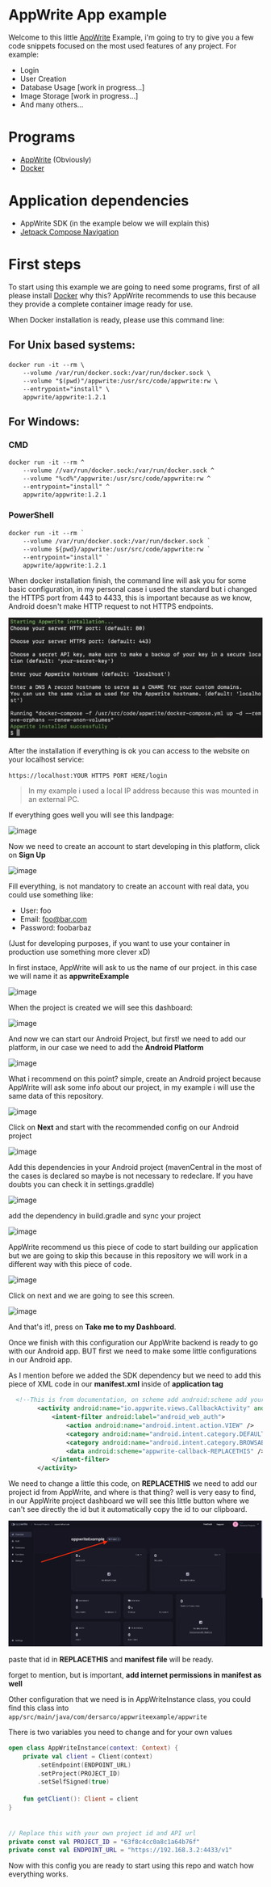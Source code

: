 # AppWrite App example

Welcome to this little [AppWrite](https://appwrite.io/) Example, i'm going to try to give you a few
code snippets focused on the most used features of any project. For example:

 - Login
 - User Creation
 - Database Usage [work in progress...]
 - Image Storage [work in progress...]
 - And many others...

# Programs
 
 - [AppWrite](https://appwrite.io/) (Obviously)
 - [Docker](https://www.docker.com/products/docker-desktop/)

# Application dependencies

 - AppWrite SDK (in the example below we will explain this)
 - [Jetpack Compose Navigation](https://developer.android.com/jetpack/compose/navigation)


# First steps

To start using this example we are going to need some programs, first of all please install [Docker](https://www.docker.com/products/docker-desktop/)
why this? AppWrite recommends to use this because they provide a complete container image ready for use.

When Docker installation is ready, please use this command line:

## For Unix based systems:
```
docker run -it --rm \
    --volume /var/run/docker.sock:/var/run/docker.sock \
    --volume "$(pwd)"/appwrite:/usr/src/code/appwrite:rw \
    --entrypoint="install" \
    appwrite/appwrite:1.2.1
```

## For Windows:

### CMD
```
docker run -it --rm ^
    --volume //var/run/docker.sock:/var/run/docker.sock ^
    --volume "%cd%"/appwrite:/usr/src/code/appwrite:rw ^
    --entrypoint="install" ^
    appwrite/appwrite:1.2.1
```

### PowerShell
```
docker run -it --rm `
    --volume /var/run/docker.sock:/var/run/docker.sock `
    --volume ${pwd}/appwrite:/usr/src/code/appwrite:rw `
    --entrypoint="install" `
    appwrite/appwrite:1.2.1
```

When docker installation finish, the command line will ask you for some basic configuration, in my personal case
i used the standard but i changed the HTTPS port from 443 to 4433, this is important because as we know, Android doesn't
make HTTP request to not HTTPS endpoints.


![image](./readmeimg/1.png)


After the installation if everything is ok you can access to the website on your localhost service:

```https://localhost:YOUR HTTPS PORT HERE/login```

> In my example i used a local IP address because this was mounted in an external PC.

If everything goes well you will see this landpage:

![image](./readmeimg/2.png)

Now we need to create an account to start developing in this platform, click on **Sign Up**

![image](./readmeimg/3.png)

Fill everything, is not mandatory to create an account with real data, you could use something like:

- User: foo
- Email: foo@bar.com
- Password: foobarbaz

(Just for developing purposes, if you want to use your container in production use something more clever xD)

In first instace, AppWrite will ask to us the name of our project. in this case we will name it as **appwriteExample**

![image](./readmeimg/4.png)

When the project is created we will see this dashboard:

![image](./readmeimg/5.png)

And now we can start our Android Project, but first! we need to add our platform, in our case we need to add the **Android Platform**

![image](./readmeimg/6.png)

What i recommend on this point? simple, create an Android project because AppWrite will ask some info about our project, in my example i will use the same data of this repository.

![image](./readmeimg/7.png)

Click on **Next** and start with the recommended config on our Android project

![image](./readmeimg/8.png)

Add this dependencies in your Android project (mavenCentral in the most of the cases is declared so maybe is not necessary to redeclare. If you have doubts you can check it in settings.graddle)

![image](./readmeimg/9.png)

add the dependency in build.gradle and sync your project

![image](./readmeimg/10.png)

AppWrite recommend us this piece of code to start building our application but we are going to skip this because in this repository we will work in a different way with this piece of code.

![image](./readmeimg/11.png)

Click on next and we are going to see this screen.

![image](./readmeimg/12.png)

And that's it!, press on **Take me to my Dashboard**.

Once we finish with this configuration our AppWrite backend is ready to go with our Android app. BUT first we need to make some little configurations in our Android app.

As I mention before we added the SDK dependency but we need to add this piece of XML code in our **manifest.xml** inside of **application tag**

```XML
  <!--This is from documentation, on scheme add android:scheme add your project id from AppWrite-->
        <activity android:name="io.appwrite.views.CallbackActivity" android:exported="true">
            <intent-filter android:label="android_web_auth">
                <action android:name="android.intent.action.VIEW" />
                <category android:name="android.intent.category.DEFAULT" />
                <category android:name="android.intent.category.BROWSABLE" />
                <data android:scheme="appwrite-callback-REPLACETHIS" />
            </intent-filter>
        </activity>
```

We need to change a little this code, on **REPLACETHIS** we need to add our project id from AppWrite, and where is that thing? well is very easy to find, in our AppWrite project dashboard we will see this little button where we can't see directly the id but it automatically copy the id to our clipboard.

![image](./readmeimg/13.png)

paste that id in **REPLACETHIS** and **manifest file** will be ready.

forget to mention, but is important, **add internet permissions in manifest as well**

Other configuration that we need is in AppWriteInstance class, you could find this class into `app/src/main/java/com/dersarco/appwriteexample/appwrite`

There is two variables you need to change and for your own values

``` Kotlin
open class AppWriteInstance(context: Context) {
    private val client = Client(context)
        .setEndpoint(ENDPOINT_URL)
        .setProject(PROJECT_ID)
        .setSelfSigned(true)

    fun getClient(): Client = client
}


// Replace this with your own project id and API url
private const val PROJECT_ID = "63f8c4cc0a8c1a64b76f"
private const val ENDPOINT_URL = "https://192.168.3.2:4433/v1"
```

Now with this config you are ready to start using this repo and watch how everything works.

